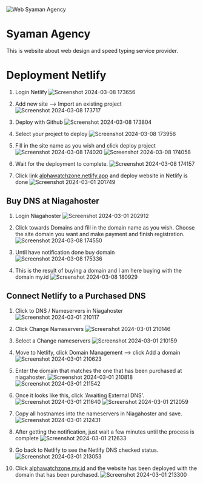 <!-- [![Review Assignment Due Date](https://classroom.github.com/assets/deadline-readme-button-24ddc0f5d75046c5622901739e7c5dd533143b0c8e959d652212380cedb1ea36.svg)](https://classroom.github.com/a/NtxSJSoQ) -->

![Web Syaman Agency](https://github.com/RevoU-FSSE-4/milestone-1-mhsyaman/assets/98678219/7b7a0811-0e5d-4b3c-9653-ee48722131c6)

# Syaman Agency

This is website about web design and speed typing service provider.

# Deployment Netlify

1. Login Netlify
    ![Screenshot 2024-03-08 173656](https://github.com/RevoU-FSSE-4/milestone-1-mhsyaman/assets/98678219/d4e1c612-ef4f-400f-b004-cc1b2ca01b7a)

2. Add new site --> Import an existing project
    ![Screenshot 2024-03-08 173717](https://github.com/RevoU-FSSE-4/milestone-1-mhsyaman/assets/98678219/e291a6d0-a077-4840-9a13-96e8a79fa9a7)

3. Deploy with Github
    ![Screenshot 2024-03-08 173804](https://github.com/RevoU-FSSE-4/milestone-1-mhsyaman/assets/98678219/4ee3bf5d-530a-4239-94aa-bed61d76637b)

4. Select your project to deploy
    ![Screenshot 2024-03-08 173956](https://github.com/RevoU-FSSE-4/milestone-1-mhsyaman/assets/98678219/199e7bde-9867-426b-93e6-cbafeb67a6f0)

5. Fill in the site name as you wish and click deploy project
    ![Screenshot 2024-03-08 174020](https://github.com/RevoU-FSSE-4/milestone-1-mhsyaman/assets/98678219/540f45a5-8896-4675-ba02-51a86900437d)
    ![Screenshot 2024-03-08 174058](https://github.com/RevoU-FSSE-4/milestone-1-mhsyaman/assets/98678219/6e238cc2-42f3-4680-990f-65c6527fa5c5)

6. Wait for the deployment to complete.
    ![Screenshot 2024-03-08 174157](https://github.com/RevoU-FSSE-4/milestone-1-mhsyaman/assets/98678219/a575f349-3cb6-4a89-b0ea-13108698b0aa)

7. Click link [alphawatchzone.netlify.app](https://alphawatchzone.netlify.app/) and deploy website in Netlify is done
    ![Screenshot 2024-03-01 201749](https://github.com/RevoU-FSSE-4/module-2-mhsyaman/assets/98678219/35dbbdcb-1fab-4d1f-a625-f45242b5cc2f)


## Buy DNS at Niagahoster

1. Login Niagahoster
    ![Screenshot 2024-03-01 202912](https://github.com/RevoU-FSSE-4/module-2-mhsyaman/assets/98678219/3f7e8fc6-2141-47b2-8a27-90dc125559a5)

2. Click towards Domains and fill in the domain name as you wish. Choose the site domain you want and make payment and finish registration.
    ![Screenshot 2024-03-08 174550](https://github.com/RevoU-FSSE-4/milestone-1-mhsyaman/assets/98678219/cb1c4722-5f04-4f88-a0c4-626a350929f2)

3. Until have notification done buy domain
    ![Screenshot 2024-03-08 175336](https://github.com/RevoU-FSSE-4/milestone-1-mhsyaman/assets/98678219/5bbbdf1a-2485-4ef4-ab09-a2b840f341d8)

4. This is the result of buying a domain and I am here buying with the domain my.id
    ![Screenshot 2024-03-08 180929](https://github.com/RevoU-FSSE-4/milestone-1-mhsyaman/assets/98678219/4324f395-ec03-452d-9448-945169c0218d)


## Connect Netlify to a Purchased DNS

1. Click to DNS / Nameservers in Niagahoster
    ![Screenshot 2024-03-01 210117](https://github.com/RevoU-FSSE-4/module-2-mhsyaman/assets/98678219/4d2c4677-77b4-4a65-b4b8-2fa86bf209a2)

2. Click Change Nameservers
    ![Screenshot 2024-03-01 210146](https://github.com/RevoU-FSSE-4/module-2-mhsyaman/assets/98678219/78e0f16d-e65d-48ef-8a0c-7300d7943ff3)

3. Select a Change nameservers
    ![Screenshot 2024-03-01 210159](https://github.com/RevoU-FSSE-4/module-2-mhsyaman/assets/98678219/f615f8ac-61ca-4e75-babd-3e348c5833bf)


4. Move to Netlify, click Domain Management --> click Add a domain
    ![Screenshot 2024-03-01 210623](https://github.com/RevoU-FSSE-4/module-2-mhsyaman/assets/98678219/e712c469-0bb6-4196-83d5-c405fae88ff0)

5. Enter the domain that matches the one that has been purchased at niagahoster.
    ![Screenshot 2024-03-01 210818](https://github.com/RevoU-FSSE-4/module-2-mhsyaman/assets/98678219/0baabed6-cdd0-43fa-9b4a-fb736bc91636)
    ![Screenshot 2024-03-01 211542](https://github.com/RevoU-FSSE-4/module-2-mhsyaman/assets/98678219/38703657-d935-443b-8501-164cf718ebfd)

6. Once it looks like this, click 'Awaiting External DNS'.
    ![Screenshot 2024-03-01 211640](https://github.com/RevoU-FSSE-4/module-2-mhsyaman/assets/98678219/44a50f84-789e-4133-991f-3c2e1b9d6865)
    ![Screenshot 2024-03-01 212059](https://github.com/RevoU-FSSE-4/module-2-mhsyaman/assets/98678219/b9243120-a907-4afb-9d53-0b63da6a8968)

7. Copy all hostnames into the nameservers in Niagahoster and save.
    ![Screenshot 2024-03-01 212431](https://github.com/RevoU-FSSE-4/module-2-mhsyaman/assets/98678219/2c0e904a-fdd9-49e3-a57e-337f39be545b)

8. After getting the notification, just wait a few minutes until the process is complete
    ![Screenshot 2024-03-01 212633](https://github.com/RevoU-FSSE-4/module-2-mhsyaman/assets/98678219/dc1d2f9e-8cda-4791-ac81-558e9e58757a)

9. Go back to Netlify to see the Netlify DNS checked status.
    ![Screenshot 2024-03-01 213053](https://github.com/RevoU-FSSE-4/module-2-mhsyaman/assets/98678219/7b8a863f-a26a-4590-b91a-1e2aac205722)

10. Click [alphawatchzone.my.id](http://alphawatchzone.my.id/) and the website has been deployed with the domain that has been purchased.
    ![Screenshot 2024-03-01 213300](https://github.com/RevoU-FSSE-4/module-2-mhsyaman/assets/98678219/1071f6a9-429c-40d4-9ee0-c9d89d20e6f4)

